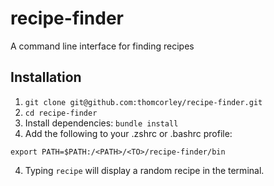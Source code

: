 # recipe-finder
A command line interface for finding recipes

## Installation

1. `git clone git@github.com:thomcorley/recipe-finder.git`
2. `cd recipe-finder`
3. Install dependencies: `bundle install`
4. Add the following to your .zshrc or .bashrc profile:
```
export PATH=$PATH:/<PATH>/<TO>/recipe-finder/bin
```
4. Typing `recipe` will display a random recipe in the terminal.

